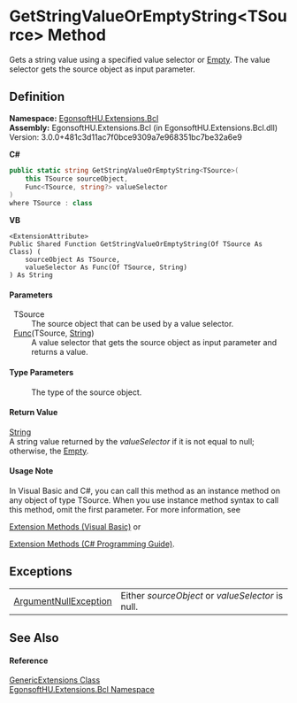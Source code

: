 # GetStringValueOrEmptyString&lt;TSource&gt; Method


Gets a string value using a specified value selector or <a href="https://learn.microsoft.com/dotnet/api/system.string.empty" target="_blank" rel="noopener noreferrer">Empty</a>. The value selector gets the source object as input parameter.



## Definition
**Namespace:** <a href="N_EgonsoftHU_Extensions_Bcl.md">EgonsoftHU.Extensions.Bcl</a>  
**Assembly:** EgonsoftHU.Extensions.Bcl (in EgonsoftHU.Extensions.Bcl.dll) Version: 3.0.0+481c3d11ac7f0bce9309a7e968351bc7be32a6e9

**C#**
``` C#
public static string GetStringValueOrEmptyString<TSource>(
	this TSource sourceObject,
	Func<TSource, string?> valueSelector
)
where TSource : class

```
**VB**
``` VB
<ExtensionAttribute>
Public Shared Function GetStringValueOrEmptyString(Of TSource As Class) ( 
	sourceObject As TSource,
	valueSelector As Func(Of TSource, String)
) As String
```



#### Parameters
<dl><dt>  TSource</dt><dd>The source object that can be used by a value selector.</dd><dt>  <a href="https://learn.microsoft.com/dotnet/api/system.func-2" target="_blank" rel="noopener noreferrer">Func</a>(TSource, <a href="https://learn.microsoft.com/dotnet/api/system.string" target="_blank" rel="noopener noreferrer">String</a>)</dt><dd>A value selector that gets the source object as input parameter and returns a value.</dd></dl>

#### Type Parameters
<dl><dt /><dd>The type of the source object.</dd></dl>

#### Return Value
<a href="https://learn.microsoft.com/dotnet/api/system.string" target="_blank" rel="noopener noreferrer">String</a>  
A string value returned by the *valueSelector* if it is not equal to null; otherwise, the <a href="https://learn.microsoft.com/dotnet/api/system.string.empty" target="_blank" rel="noopener noreferrer">Empty</a>.

#### Usage Note
In Visual Basic and C#, you can call this method as an instance method on any object of type TSource. When you use instance method syntax to call this method, omit the first parameter. For more information, see <a href="https://docs.microsoft.com/dotnet/visual-basic/programming-guide/language-features/procedures/extension-methods" target="_blank" rel="noopener noreferrer">

Extension Methods (Visual Basic)</a> or <a href="https://docs.microsoft.com/dotnet/csharp/programming-guide/classes-and-structs/extension-methods" target="_blank" rel="noopener noreferrer">

Extension Methods (C# Programming Guide)</a>.

## Exceptions
<table>
<tr>
<td><a href="https://learn.microsoft.com/dotnet/api/system.argumentnullexception" target="_blank" rel="noopener noreferrer">ArgumentNullException</a></td>
<td>Either <em>sourceObject</em> or <em>valueSelector</em> is null.</td></tr>
</table>

## See Also


#### Reference
<a href="T_EgonsoftHU_Extensions_Bcl_GenericExtensions.md">GenericExtensions Class</a>  
<a href="N_EgonsoftHU_Extensions_Bcl.md">EgonsoftHU.Extensions.Bcl Namespace</a>  
